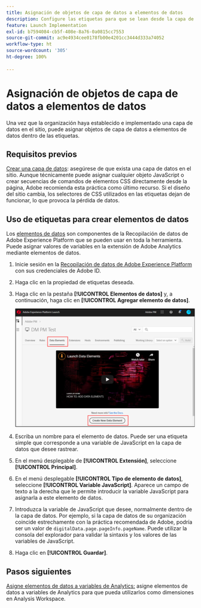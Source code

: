 ```yaml
---
title: Asignación de objetos de capa de datos a elementos de datos
description: Configure las etiquetas para que se lean desde la capa de datos.
feature: Launch Implementation
exl-id: b7594084-cb5f-408e-8a76-0a0815cc7553
source-git-commit: ac9e4934cee0178fb00e4201cc3444d333a74052
workflow-type: ht
source-wordcount: '305'
ht-degree: 100%

---
```


# Asignación de objetos de capa de datos a elementos de datos

Una vez que la organización haya establecido e implementado una capa de datos en el sitio, puede asignar objetos de capa de datos a elementos de datos dentro de las etiquetas.

## Requisitos previos

[Crear una capa de datos](../prepare/data-layer.md): asegúrese de que exista una capa de datos en el sitio. Aunque técnicamente puede asignar cualquier objeto JavaScript o crear secuencias de comandos de elementos CSS directamente desde la página, Adobe recomienda esta práctica como último recurso. Si el diseño del sitio cambia, los selectores de CSS utilizados en las etiquetas dejan de funcionar, lo que provoca la pérdida de datos.

## Uso de etiquetas para crear elementos de datos

Los [elementos de datos](https://experienceleague.adobe.com/docs/experience-platform/tags/ui/data-elements.html?lang=es) son componentes de la Recopilación de datos de Adobe Experience Platform que se pueden usar en toda la herramienta. Puede asignar valores de variables en la extensión de Adobe Analytics mediante elementos de datos.

1. Inicie sesión en la [Recopilación de datos de Adobe Experience Platform](https://experience.adobe.com/data-collection) con sus credenciales de Adobe ID.
1. Haga clic en la propiedad de etiquetas deseada.
1. Haga clic en la pestaña **[!UICONTROL Elementos de datos]** y, a continuación, haga clic en **[!UICONTROL Agregar elemento de datos]**.

   ![crear elemento de datos](assets/createelement.png)

1. Escriba un nombre para el elemento de datos. Puede ser una etiqueta simple que corresponde a una variable de JavaScript en la capa de datos que desee rastrear.
1. En el menú desplegable de **[!UICONTROL Extensión]**, seleccione **[!UICONTROL Principal]**.
1. En el menú desplegable **[!UICONTROL Tipo de elemento de datos]**, seleccione **[!UICONTROL Variable JavaScript]**. Aparece un campo de texto a la derecha que le permite introducir la variable JavaScript para asignarla a este elemento de datos.
1. Introduzca la variable de JavaScript que desee, normalmente dentro de la capa de datos. Por ejemplo, si la capa de datos de su organización coincide estrechamente con la práctica recomendada de Adobe, podría ser un valor de `digitalData.page.pageInfo.pageName`. Puede utilizar la consola del explorador para validar la sintaxis y los valores de las variables de JavaScript.
1. Haga clic en **[!UICONTROL Guardar]**.

## Pasos siguientes

[Asigne elementos de datos a variables de Analytics:](elements-to-variable.md) asigne elementos de datos a variables de Analytics para que pueda utilizarlos como dimensiones en Analysis Workspace.
